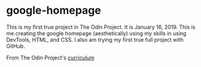 # google-homepage

This is my first true project in The Odin Project.  It is January 16, 2019.  This is me creating the google homepage (aesthetically) using my skills in using DevTools, HTML, and CSS.  I also am trying my first true full project with GitHub.

From The Odin Project's [curriculum](http://www.theodinproject.com/courses/web-development-101/lessons/html-css)
